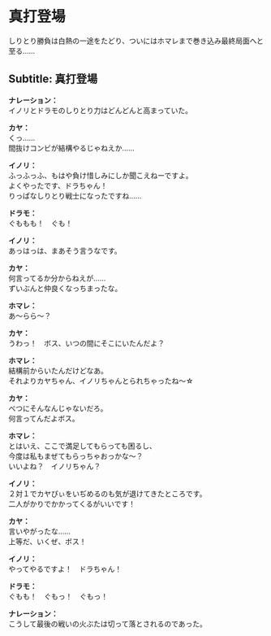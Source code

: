 # 真打登場
しりとり勝負は白熱の一途をたどり、ついにはホマレまで巻き込み最終局面へと至る……
  
## Subtitle: 真打登場
  
**ナレーション：**  
イノリとドラモのしりとり力はどんどんと高まっていた。  
  
**カヤ：**  
くっ……  
間抜けコンビが結構やるじゃねえか……  
  
**イノリ：**  
ふっふっふ、もはや負け惜しみにしか聞こえねーですよ。  
よくやったです、ドラちゃん！  
りっぱなしりとり戦士になったですね……  
  
**ドラモ：**  
ぐももも！　ぐも！  
  
**イノリ：**  
あっはっは、まあそう言うなです。  
  
**カヤ：**  
何言ってるか分からねえが……  
ずいぶんと仲良くなっちまったな。  
  
**ホマレ：**  
あ～らら～？  
  
**カヤ：**  
うわっ！　ボス、いつの間にそこにいたんだよ？  
  
**ホマレ：**  
結構前からいたんだけどなあ。  
それよりカヤちゃん、イノリちゃんとられちゃったね～☆  
  
**カヤ：**  
べつにそんなんじゃないだろ。  
何言ってんだよボス。  
  
**ホマレ：**  
とはいえ、ここで満足してもらっても困るし、  
今度は私もまぜてもらっちゃおっかな〜？  
いいよね？　イノリちゃん？  
  
**イノリ：**  
２対１でカヤぴぃをいぢめるのも気が退けてきたところです。  
二人がかりでかかってくるがいいです！  
  
**カヤ：**  
言いやがったな……  
上等だ、いくぜ、ボス！  
  
**イノリ：**  
やってやるですよ！　ドラちゃん！  
  
**ドラモ：**  
ぐもも！　ぐもっ！　ぐもっ！  
  
**ナレーション：**  
こうして最後の戦いの火ぶたは切って落とされるのであった。  
